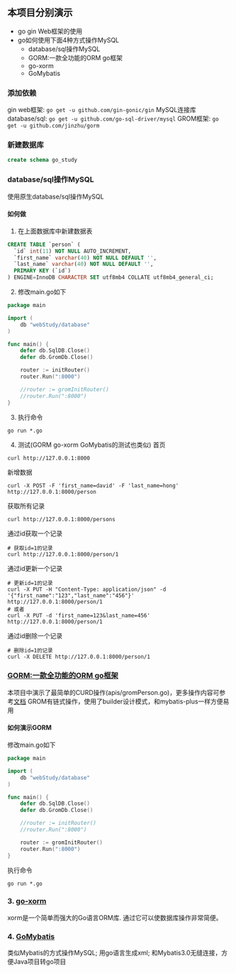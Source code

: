 ## 本项目分别演示
* go gin Web框架的使用
* go如何使用下面4种方式操作MySQL
    - database/sql操作MySQL
    - GORM:一款全功能的ORM go框架
    - go-xorm
    - GoMybatis
    
### 添加依赖
gin web框架: ```go get -u github.com/gin-gonic/gin```
MySQL连接库 database/sql: ```go get -u github.com/go-sql-driver/mysql```
GROM框架: ```go get -u github.com/jinzhu/gorm```

### 新建数据库
```sql
create schema go_study
```

### database/sql操作MySQL
使用原生database/sql操作MySQL

#### 如何做
1. 在上面数据库中新建数据表
```sql
CREATE TABLE `person` (
  `id` int(11) NOT NULL AUTO_INCREMENT,
  `first_name` varchar(40) NOT NULL DEFAULT '',
  `last_name` varchar(40) NOT NULL DEFAULT '',
  PRIMARY KEY (`id`)
) ENGINE=InnoDB CHARACTER SET utf8mb4 COLLATE utf8mb4_general_ci;
```

2. 修改main.go如下
```go
package main

import (
	db "webStudy/database"
)

func main() {
	defer db.SqlDB.Close()
	defer db.GromDb.Close()

	router := initRouter()
	router.Run(":8000")

	//router := gromInitRouter()
	//router.Run(":8000")
}
```

3. 执行命令
```shell script
go run *.go
```

4. 测试(GORM go-xorm GoMybatis的测试也类似)
首页
```shell script
curl http://127.0.0.1:8000
```
新增数据
```shell script
curl -X POST -F 'first_name=david' -F 'last_name=hong' http://127.0.0.1:8000/person
```
获取所有记录
```shell script
curl http://127.0.0.1:8000/persons
```
通过id获取一个记录
```shell script
# 获取id=1的记录
curl http://127.0.0.1:8000/person/1
```
通过id更新一个记录
```shell script
# 更新id=1的记录
curl -X PUT -H "Content-Type: application/json" -d '{"first_name":"123","last_name":"456"}' http://127.0.0.1:8000/person/1
# 或者
curl -X PUT -d 'first_name=123&last_name=456' http://127.0.0.1:8000/person/1
```
通过id删除一个记录
```shell script
# 删除id=1的记录
curl -X DELETE http://127.0.0.1:8000/person/1
```

### [GORM:一款全功能的ORM go框架](https://github.com/jinzhu/gorm) 
本项目中演示了最简单的CURD操作(apis/gromPerson.go)，更多操作内容可参考[文档](https://gorm.io/zh_CN/docs/index.html)
GROM有链式操作，使用了builder设计模式，和mybatis-plus一样方便易用

#### 如何演示GORM
修改main.go如下
```go
package main

import (
	db "webStudy/database"
)

func main() {
	defer db.SqlDB.Close()
	defer db.GromDb.Close()

	//router := initRouter()
	//router.Run(":8000")

	router := gromInitRouter()
	router.Run(":8000")
}
```
执行命令
```shell script
go run *.go
```

### 3. [go-xorm](https://github.com/go-xorm/xorm)
xorm是一个简单而强大的Go语言ORM库. 通过它可以使数据库操作非常简便。

### 4. [GoMybatis](https://github.com/zhuxiujia/GoMybatis)
类似Mybatis的方式操作MySQL; 用go语言生成xml; 和Mybatis3.0无缝连接，方便Java项目转go项目